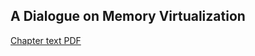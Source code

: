 ## A Dialogue on Memory Virtualization

[Chapter text PDF](https://pages.cs.wisc.edu/~remzi/OSTEP/dialogue-vm.pdf)
